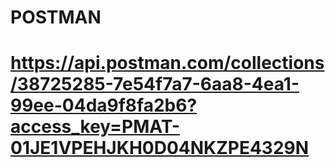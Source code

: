 # POSTMAN
# https://api.postman.com/collections/38725285-7e54f7a7-6aa8-4ea1-99ee-04da9f8fa2b6?access_key=PMAT-01JE1VPEHJKH0D04NKZPE4329N

